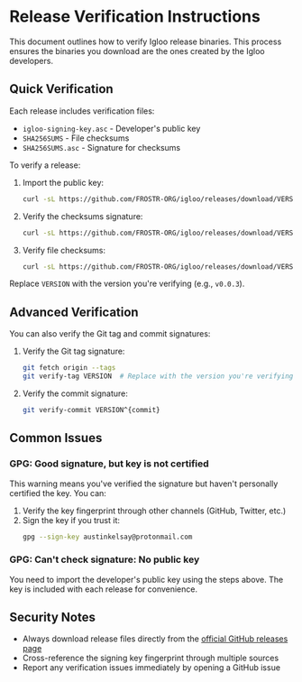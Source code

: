 # Release Verification Instructions

This document outlines how to verify Igloo release binaries. This process ensures the binaries you download are the ones created by the Igloo developers.

## Quick Verification

Each release includes verification files:
- `igloo-signing-key.asc` - Developer's public key
- `SHA256SUMS` - File checksums
- `SHA256SUMS.asc` - Signature for checksums

To verify a release:

1. Import the public key:
   ```sh
   curl -sL https://github.com/FROSTR-ORG/igloo/releases/download/VERSION/igloo-signing-key.asc | gpg --import
   ```

2. Verify the checksums signature:
   ```sh
   curl -sL https://github.com/FROSTR-ORG/igloo/releases/download/VERSION/SHA256SUMS.asc | gpg --verify
   ```

3. Verify file checksums:
   ```sh
   curl -sL https://github.com/FROSTR-ORG/igloo/releases/download/VERSION/SHA256SUMS | shasum -a 256 -c
   ```

Replace `VERSION` with the version you're verifying (e.g., `v0.0.3`).

## Advanced Verification

You can also verify the Git tag and commit signatures:

1. Verify the Git tag signature:
   ```sh
   git fetch origin --tags
   git verify-tag VERSION  # Replace with the version you're verifying
   ```
   
2. Verify the commit signature:
   ```sh
   git verify-commit VERSION^{commit}
   ```

## Common Issues

### GPG: Good signature, but key is not certified

This warning means you've verified the signature but haven't personally certified the key. You can:
1. Verify the key fingerprint through other channels (GitHub, Twitter, etc.)
2. Sign the key if you trust it:
   ```sh
   gpg --sign-key austinkelsay@protonmail.com
   ```

### GPG: Can't check signature: No public key

You need to import the developer's public key using the steps above. The key is included with each release for convenience.

## Security Notes

- Always download release files directly from the [official GitHub releases page](https://github.com/FROSTR-ORG/igloo/releases)
- Cross-reference the signing key fingerprint through multiple sources
- Report any verification issues immediately by opening a GitHub issue 